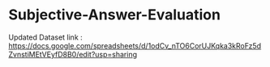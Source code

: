 # Subjective-Answer-Evaluation


Updated Dataset link : https://docs.google.com/spreadsheets/d/1odCv_nTO6CorUJKqka3kRoFz5dZvnstiMEtVEyfD8B0/edit?usp=sharing
